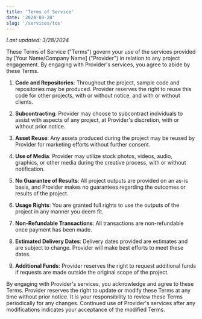 ```yaml
---
title: 'Terms of Service'
date: '2024-03-28'
slug: '/services/tos'
---
```


_Last updated: 3/28/2024_

These Terms of Service ("Terms") govern your use of the services provided by [Your Name/Company Name] ("Provider") in relation to any project engagement. By engaging with Provider's services, you agree to abide by these Terms.

1. **Code and Repositories**: Throughout the project, sample code and repositories may be produced. Provider reserves the right to reuse this code for other projects, with or without notice, and with or without clients.

2. **Subcontracting**: Provider may choose to subcontract individuals to assist with aspects of any project, at Provider's discretion, with or without prior notice.

3. **Asset Reuse**: Any assets produced during the project may be reused by Provider for marketing efforts without further consent.

4. **Use of Media**: Provider may utilize stock photos, videos, audio, graphics, or other media during the creative process, with or without notification.

5. **No Guarantee of Results**: All project outputs are provided on an as-is basis, and Provider makes no guarantees regarding the outcomes or results of the project.

6. **Usage Rights**: You are granted full rights to use the outputs of the project in any manner you deem fit.

7. **Non-Refundable Transactions**: All transactions are non-refundable once payment has been made.

8. **Estimated Delivery Dates**: Delivery dates provided are estimates and are subject to change. Provider will make best efforts to meet these dates.

9. **Additional Funds**: Provider reserves the right to request additional funds if requests are made outside the original scope of the project.

By engaging with Provider's services, you acknowledge and agree to these Terms. Provider reserves the right to update or modify these Terms at any time without prior notice. It is your responsibility to review these Terms periodically for any changes. Continued use of Provider's services after any modifications indicates your acceptance of the modified Terms.
